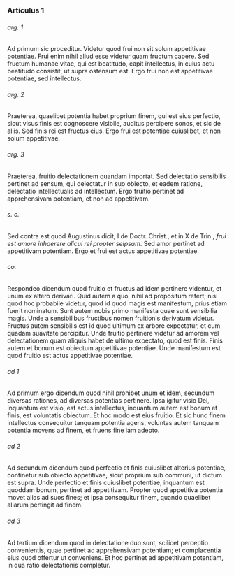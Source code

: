 ### Articulus 1

###### arg. 1
Ad primum sic proceditur. Videtur quod frui non sit solum appetitivae potentiae. Frui enim nihil aliud esse videtur quam fructum capere. Sed fructum humanae vitae, qui est beatitudo, capit intellectus, in cuius actu beatitudo consistit, ut supra ostensum est. Ergo frui non est appetitivae potentiae, sed intellectus.

###### arg. 2
Praeterea, quaelibet potentia habet proprium finem, qui est eius perfectio, sicut visus finis est cognoscere visibile, auditus percipere sonos, et sic de aliis. Sed finis rei est fructus eius. Ergo frui est potentiae cuiuslibet, et non solum appetitivae.

###### arg. 3
Praeterea, fruitio delectationem quandam importat. Sed delectatio sensibilis pertinet ad sensum, qui delectatur in suo obiecto, et eadem ratione, delectatio intellectualis ad intellectum. Ergo fruitio pertinet ad apprehensivam potentiam, et non ad appetitivam.

###### s. c.
Sed contra est quod Augustinus dicit, I de Doctr. Christ., et in X de Trin., *frui est amore inhaerere alicui rei propter seipsam*. Sed amor pertinet ad appetitivam potentiam. Ergo et frui est actus appetitivae potentiae.

###### co.
Respondeo dicendum quod fruitio et fructus ad idem pertinere videntur, et unum ex altero derivari. Quid autem a quo, nihil ad propositum refert; nisi quod hoc probabile videtur, quod id quod magis est manifestum, prius etiam fuerit nominatum. Sunt autem nobis primo manifesta quae sunt sensibilia magis. Unde a sensibilibus fructibus nomen fruitionis derivatum videtur. Fructus autem sensibilis est id quod ultimum ex arbore expectatur, et cum quadam suavitate percipitur. Unde fruitio pertinere videtur ad amorem vel delectationem quam aliquis habet de ultimo expectato, quod est finis. Finis autem et bonum est obiectum appetitivae potentiae. Unde manifestum est quod fruitio est actus appetitivae potentiae.

###### ad 1
Ad primum ergo dicendum quod nihil prohibet unum et idem, secundum diversas rationes, ad diversas potentias pertinere. Ipsa igitur visio Dei, inquantum est visio, est actus intellectus, inquantum autem est bonum et finis, est voluntatis obiectum. Et hoc modo est eius fruitio. Et sic hunc finem intellectus consequitur tanquam potentia agens, voluntas autem tanquam potentia movens ad finem, et fruens fine iam adepto.

###### ad 2
Ad secundum dicendum quod perfectio et finis cuiuslibet alterius potentiae, continetur sub obiecto appetitivae, sicut proprium sub communi, ut dictum est supra. Unde perfectio et finis cuiuslibet potentiae, inquantum est quoddam bonum, pertinet ad appetitivam. Propter quod appetitiva potentia movet alias ad suos fines; et ipsa consequitur finem, quando quaelibet aliarum pertingit ad finem.

###### ad 3
Ad tertium dicendum quod in delectatione duo sunt, scilicet perceptio convenientis, quae pertinet ad apprehensivam potentiam; et complacentia eius quod offertur ut conveniens. Et hoc pertinet ad appetitivam potentiam, in qua ratio delectationis completur.

